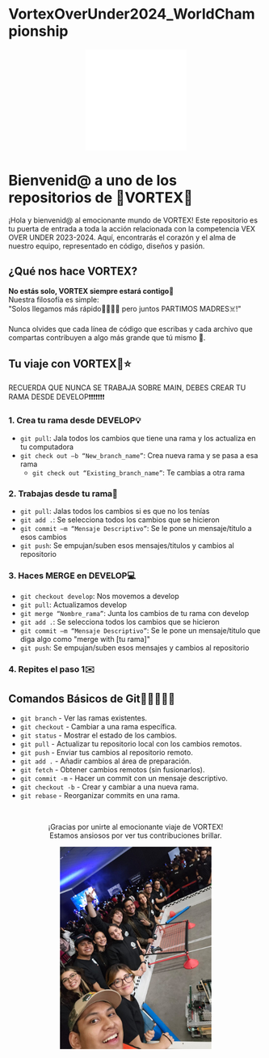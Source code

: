# VortexOverUnder2024_WorldChampionship
<div align="center">

  <img src=".github/VortexLogo.png" alt="VORTEX Logo" width="200">
</div>

# Bienvenid@ a uno de los repositorios de 🌌VORTEX🌌

¡Hola y bienvenid@ al emocionante mundo de VORTEX! Este repositorio es tu puerta de entrada a toda la acción relacionada con la competencia VEX OVER UNDER 2023-2024. Aquí, encontrarás el corazón y el alma de nuestro equipo, representado en código, diseños y pasión.

## ¿Qué nos hace VORTEX?

**No estás solo, VORTEX siempre estará contigo💖** <br>
Nuestra filosofía es simple: <br>
"Solos llegamos más rápido🏃‍♀️🏃‍♂️ pero juntos PARTIMOS MADRES☠️!" <br><br>
Nunca olvides que cada línea de código que escribas y cada archivo que compartas contribuyen a algo más grande que tú mismo 🤟.<br>

## Tu viaje con VORTEX🚀⭐

RECUERDA QUE NUNCA SE TRABAJA SOBRE MAIN, DEBES CREAR TU RAMA DESDE DEVELOP❗❗❗❗❗❗❗

### 1. Crea tu rama desde DEVELOP💡
- `git pull`: Jala todos los cambios que tiene una rama y los actualiza en tu computadora
- `git check out –b “New_branch_name”`: Crea nueva rama y se pasa a esa rama
  - `git check out “Existing_branch_name”`: Te cambias a otra rama

### 2. Trabajas desde tu rama🌲
- `git pull`: Jalas todos los cambios si es que no los tenías
- `git add .`: Se selecciona todos los cambios que se hicieron
- `git commit –m “Mensaje Descriptivo”`: Se le pone un mensaje/titulo a esos cambios
- `git push`: Se empujan/suben esos mensajes/titulos y cambios al repositorio

### 3. Haces MERGE en DEVELOP💻
- `git checkout develop`: Nos movemos a develop
- `git pull`: Actualizamos develop
- `git merge “Nombre_rama”`: Junta los cambios de tu rama con develop
- `git add .`: Se selecciona todos los cambios que se hicieron
- `git commit –m “Mensaje Descriptivo”`: Se le pone un mensaje/titulo que diga algo como "merge with [tu rama]"
- `git push`: Se empujan/suben esos mensajes y cambios al repositorio

### 4. Repites el paso 1✉️

## Comandos Básicos de Git🤸‍♀️🤸‍♂️🤸

- `git branch` - Ver las ramas existentes.
- `git checkout` - Cambiar a una rama específica.
- `git status` - Mostrar el estado de los cambios.
- `git pull` - Actualizar tu repositorio local con los cambios remotos.
- `git push` - Enviar tus cambios al repositorio remoto.
- `git add .` - Añadir cambios al área de preparación.
- `git fetch` - Obtener cambios remotos (sin fusionarlos).
- `git commit -m` - Hacer un commit con un mensaje descriptivo.
- `git checkout -b` - Crear y cambiar a una nueva rama.
- `git rebase` - Reorganizar commits en una rama.
<br>
<div align="center">
  <p>¡Gracias por unirte al emocionante viaje de VORTEX!<br>Estamos ansiosos por ver tus contribuciones brillar.</p>
</div>

<div align="center">
  <img src=".github/us.jpg" alt="VORTEX team" width="300">

  
</div>
